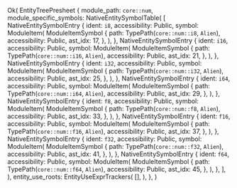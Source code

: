 Ok(
    EntityTreePresheet {
        module_path: `core::num`,
        module_specific_symbols: NativeEntitySymbolTable(
            [
                NativeEntitySymbolEntry {
                    ident: `i8`,
                    accessibility: Public,
                    symbol: ModuleItem(
                        ModuleItemSymbol {
                            path: TypePath(`core::num::i8`, `Alien`),
                            accessibility: Public,
                            ast_idx: 17,
                        },
                    ),
                },
                NativeEntitySymbolEntry {
                    ident: `i16`,
                    accessibility: Public,
                    symbol: ModuleItem(
                        ModuleItemSymbol {
                            path: TypePath(`core::num::i16`, `Alien`),
                            accessibility: Public,
                            ast_idx: 21,
                        },
                    ),
                },
                NativeEntitySymbolEntry {
                    ident: `i32`,
                    accessibility: Public,
                    symbol: ModuleItem(
                        ModuleItemSymbol {
                            path: TypePath(`core::num::i32`, `Alien`),
                            accessibility: Public,
                            ast_idx: 25,
                        },
                    ),
                },
                NativeEntitySymbolEntry {
                    ident: `i64`,
                    accessibility: Public,
                    symbol: ModuleItem(
                        ModuleItemSymbol {
                            path: TypePath(`core::num::i64`, `Alien`),
                            accessibility: Public,
                            ast_idx: 29,
                        },
                    ),
                },
                NativeEntitySymbolEntry {
                    ident: `f8`,
                    accessibility: Public,
                    symbol: ModuleItem(
                        ModuleItemSymbol {
                            path: TypePath(`core::num::f8`, `Alien`),
                            accessibility: Public,
                            ast_idx: 33,
                        },
                    ),
                },
                NativeEntitySymbolEntry {
                    ident: `f16`,
                    accessibility: Public,
                    symbol: ModuleItem(
                        ModuleItemSymbol {
                            path: TypePath(`core::num::f16`, `Alien`),
                            accessibility: Public,
                            ast_idx: 37,
                        },
                    ),
                },
                NativeEntitySymbolEntry {
                    ident: `f32`,
                    accessibility: Public,
                    symbol: ModuleItem(
                        ModuleItemSymbol {
                            path: TypePath(`core::num::f32`, `Alien`),
                            accessibility: Public,
                            ast_idx: 41,
                        },
                    ),
                },
                NativeEntitySymbolEntry {
                    ident: `f64`,
                    accessibility: Public,
                    symbol: ModuleItem(
                        ModuleItemSymbol {
                            path: TypePath(`core::num::f64`, `Alien`),
                            accessibility: Public,
                            ast_idx: 45,
                        },
                    ),
                },
            ],
        ),
        entity_use_roots: EntityUseExprTrackers(
            [],
        ),
    },
)